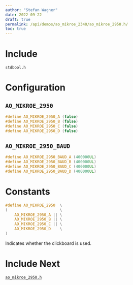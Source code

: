 ```yaml
---
author: "Stefan Wagner"
date: 2022-09-22
draft: true
permalink: /api/demos/ao_mikroe_2340/ao_mikroe_2950.h/
toc: true
---
```


# Include

`stdbool.h`

# Configuration

## `AO_MIKROE_2950`

```c
#define AO_MIKROE_2950_A (false)
#define AO_MIKROE_2950_B (false)
#define AO_MIKROE_2950_C (false)
#define AO_MIKROE_2950_D (false)
```

## `AO_MIKROE_2950_BAUD`

```c
#define AO_MIKROE_2950_BAUD_A (400000UL)
#define AO_MIKROE_2950_BAUD_B (400000UL)
#define AO_MIKROE_2950_BAUD_C (400000UL)
#define AO_MIKROE_2950_BAUD_D (400000UL)
```

# Constants

```c
#define AO_MIKROE_2950  \
(                       \
    AO_MIKROE_2950_A || \
    AO_MIKROE_2950_B || \
    AO_MIKROE_2950_C || \
    AO_MIKROE_2950_D    \
)
```

Indicates whether the clickboard is used.

# Include Next

[`ao_mikroe_2950.h`](../ao_mikroe/ao_mikroe_2950.h.md)
